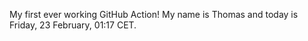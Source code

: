 My first ever working GitHub Action!
My name is Thomas and today is Friday, 23 February, 01:17 CET. 
